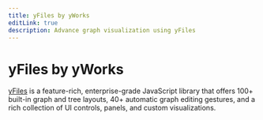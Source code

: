 ```yaml
---
title: yFiles by yWorks
editLink: true
description: Advance graph visualization using yFiles
---
```

# yFiles by yWorks



[yFiles](https://www.yworks.com/products/yfiles-for-html) is a feature-rich, enterprise-grade JavaScript library that offers 100+ built-in graph and tree layouts, 40+ automatic graph editing gestures, and a rich collection of UI controls, panels, and custom visualizations.
